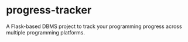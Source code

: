 # progress-tracker
A Flask-based DBMS project to track your programming progress across multiple programming platforms.
